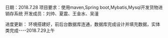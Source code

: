日期：2018.7.28
项目要求：使用maven,Spring boot,Mybatis,Mysql开发货物进销存系统
开发成员：刘帅、夏震、王金水、吴潼

进度更新：
环境搭建好，前后台数据库连通，数据库完成设计并填充数据，实体类完成----2018.7.29上午